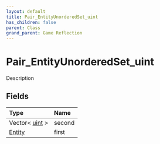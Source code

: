 ```yaml
---
layout: default
title: Pair_EntityUnorderedSet_uint
has_children: false
parent: Class
grand_parent: Game Reflection
---
```

# Pair_EntityUnorderedSet_uint
Description 

## Fields

| Type | Name |
|:-------------|:--------------|
| Vector< [uint](/docs/game-reflection/components/uint) > | second |
| [Entity](/docs/game-reflection/classes/entity) | first |

